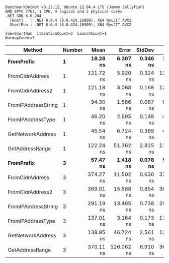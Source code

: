 ```

BenchmarkDotNet v0.13.12, Ubuntu 22.04.4 LTS (Jammy Jellyfish)
AMD EPYC 7763, 1 CPU, 4 logical and 2 physical cores
.NET SDK 8.0.204
  [Host]   : .NET 8.0.4 (8.0.424.16909), X64 RyuJIT AVX2
  ShortRun : .NET 8.0.4 (8.0.424.16909), X64 RyuJIT AVX2

Job=ShortRun  IterationCount=3  LaunchCount=1  
WarmupCount=3  

```
| Method              | Number | Mean      | Error      | StdDev   | Min       | Max       | Gen0   | Allocated |
|-------------------- |------- |----------:|-----------:|---------:|----------:|----------:|-------:|----------:|
| **FromPrefix**          | **1**      |  **18.28 ns** |   **6.307 ns** | **0.346 ns** |  **18.07 ns** |  **18.68 ns** | **0.0007** |      **56 B** |
| FromCidrAddress     | 1      | 121.72 ns |   5.920 ns | 0.324 ns | 121.46 ns | 122.08 ns | 0.0012 |     112 B |
| FromCidrAddress2    | 1      | 121.18 ns |   3.068 ns | 0.168 ns | 121.00 ns | 121.34 ns | 0.0012 |     112 B |
| FromIPAddressString | 1      |  94.30 ns |   1.586 ns | 0.087 ns |  94.24 ns |  94.40 ns | 0.0006 |      56 B |
| FromIPAddressType   | 1      |  46.20 ns |   2.695 ns | 0.148 ns |  46.04 ns |  46.33 ns | 0.0010 |      88 B |
| GetNetworkAddress   | 1      |  45.54 ns |   6.724 ns | 0.369 ns |  45.28 ns |  45.96 ns | 0.0007 |      56 B |
| GetAddressRange     | 1      | 122.24 ns |  51.362 ns | 2.815 ns | 119.67 ns | 125.25 ns | 0.0019 |     168 B |
| **FromPrefix**          | **3**      |  **57.47 ns** |   **1.418 ns** | **0.078 ns** |  **57.40 ns** |  **57.55 ns** | **0.0020** |     **168 B** |
| FromCidrAddress     | 3      | 374.27 ns |  11.502 ns | 0.630 ns | 373.66 ns | 374.92 ns | 0.0038 |     336 B |
| FromCidrAddress2    | 3      | 369.01 ns |  15.588 ns | 0.854 ns | 368.04 ns | 369.67 ns | 0.0038 |     336 B |
| FromIPAddressString | 3      | 291.19 ns |  13.465 ns | 0.738 ns | 290.52 ns | 291.98 ns | 0.0019 |     168 B |
| FromIPAddressType   | 3      | 137.01 ns |   3.164 ns | 0.173 ns | 136.90 ns | 137.21 ns | 0.0031 |     264 B |
| GetNetworkAddress   | 3      | 138.95 ns |  46.724 ns | 2.561 ns | 137.40 ns | 141.91 ns | 0.0019 |     168 B |
| GetAddressRange     | 3      | 370.11 ns | 126.062 ns | 6.910 ns | 363.05 ns | 376.86 ns | 0.0057 |     504 B |
